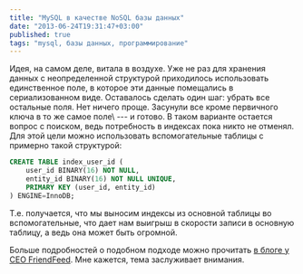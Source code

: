 ```yaml
---
title: "MySQL в качестве NoSQL базы данных"
date: "2013-06-24T19:31:47+03:00"
published: true
tags: "mysql, базы данных, программирование"
---
```


Идея, на самом деле, витала в воздухе. Уже не раз для хранения данных с неопределенной структурой приходилось
использовать единственное поле, в которое эти данные помещались в сериализованном виде. Оставалось сделать один
шаг: убрать все остальные поля. Нет ничего проще. Засунули все кроме первичного ключа в то же самое поле\ --- и готово.
В таком варианте остается вопрос с поиском, ведь потребность в индексах пока никто не отменял. Для этой цели можно
использовать вспомогательные таблицы c примерно такой структурой:

~~~~~sql
CREATE TABLE index_user_id (
    user_id BINARY(16) NOT NULL,
    entity_id BINARY(16) NOT NULL UNIQUE,
    PRIMARY KEY (user_id, entity_id)
) ENGINE=InnoDB;
~~~~~

Т.е. получается, что мы выносим индексы из основной таблицы во вспомогательные, что дает нам выигрыш в скорости записи
в основную таблицу, а ведь она может быть огромной.

Больше подробностей о подобном подходе можно прочитать
[в блоге у CEO FriendFeed](http://backchannel.org/blog/friendfeed-schemaless-mysql). Мне кажется, тема заслуживает
внимания.
